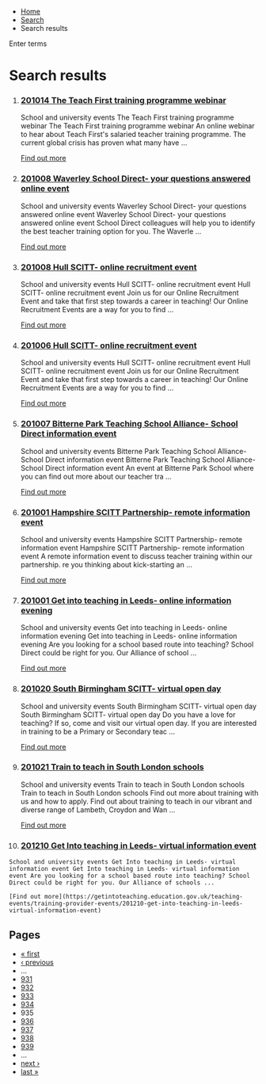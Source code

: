 *   [Home](/)
*   [Search](/search)
*   Search results

Enter terms 

Search results
==============

1.  ### [201014 The Teach First training programme webinar](https://getintoteaching.education.gov.uk/teaching-events/training-provider-events/201014-the-teach-first-training-programme-webinar)
    
    School and university events The Teach First training programme webinar The Teach First training programme webinar An online webinar to hear about Teach First's salaried teacher training programme. The current global crisis has proven what many have ...
    
    [Find out more](https://getintoteaching.education.gov.uk/teaching-events/training-provider-events/201014-the-teach-first-training-programme-webinar)
    
2.  ### [201008 Waverley School Direct- your questions answered online event](https://getintoteaching.education.gov.uk/teaching-events/training-provider-events/201008-waverley-school-direct-your-questions-answered-online-event)
    
    School and university events Waverley School Direct- your questions answered online event Waverley School Direct- your questions answered online event School Direct colleagues will help you to identify the best teacher training option for you. The Waverle ...
    
    [Find out more](https://getintoteaching.education.gov.uk/teaching-events/training-provider-events/201008-waverley-school-direct-your-questions-answered-online-event)
    
3.  ### [201008 Hull SCITT- online recruitment event](https://getintoteaching.education.gov.uk/teaching-events/training-provider-events/201008-hull-scitt-online-recruitment-event)
    
    School and university events Hull SCITT- online recruitment event Hull SCITT- online recruitment event Join us for our Online Recruitment Event and take that first step towards a career in teaching! Our Online Recruitment Events are a way for you to find ...
    
    [Find out more](https://getintoteaching.education.gov.uk/teaching-events/training-provider-events/201008-hull-scitt-online-recruitment-event)
    
4.  ### [201006 Hull SCITT- online recruitment event](https://getintoteaching.education.gov.uk/teaching-events/training-provider-events/201006-hull-scitt-online-recruitment-event)
    
    School and university events Hull SCITT- online recruitment event Hull SCITT- online recruitment event Join us for our Online Recruitment Event and take that first step towards a career in teaching! Our Online Recruitment Events are a way for you to find ...
    
    [Find out more](https://getintoteaching.education.gov.uk/teaching-events/training-provider-events/201006-hull-scitt-online-recruitment-event)
    
5.  ### [201007 Bitterne Park Teaching School Alliance- School Direct information event](https://getintoteaching.education.gov.uk/teaching-events/training-provider-events/201007-bitterne-park-teaching-school-alliance-school-direct-information-event)
    
    School and university events Bitterne Park Teaching School Alliance- School Direct information event Bitterne Park Teaching School Alliance- School Direct information event An event at Bitterne Park School where you can find out more about our teacher tra ...
    
    [Find out more](https://getintoteaching.education.gov.uk/teaching-events/training-provider-events/201007-bitterne-park-teaching-school-alliance-school-direct-information-event)
    
6.  ### [201001 Hampshire SCITT Partnership- remote information event](https://getintoteaching.education.gov.uk/teaching-events/training-provider-events/201001-hampshire-scitt-partnership-remote-information-event)
    
    School and university events Hampshire SCITT Partnership- remote information event Hampshire SCITT Partnership- remote information event A remote information event to discuss teacher training within our partnership. re you thinking about kick-starting an ...
    
    [Find out more](https://getintoteaching.education.gov.uk/teaching-events/training-provider-events/201001-hampshire-scitt-partnership-remote-information-event)
    
7.  ### [201001 Get into teaching in Leeds- online information evening](https://getintoteaching.education.gov.uk/teaching-events/training-provider-events/201001-get-into-teaching-in-leeds-online-information-evening)
    
    School and university events Get into teaching in Leeds- online information evening Get into teaching in Leeds- online information evening Are you looking for a school based route into teaching? School Direct could be right for you. Our Alliance of school ...
    
    [Find out more](https://getintoteaching.education.gov.uk/teaching-events/training-provider-events/201001-get-into-teaching-in-leeds-online-information-evening)
    
8.  ### [201020 South Birmingham SCITT- virtual open day](https://getintoteaching.education.gov.uk/teaching-events/training-provider-events/201020-south-birmingham-scitt-virtual-open-day)
    
    School and university events South Birmingham SCITT- virtual open day South Birmingham SCITT- virtual open day Do you have a love for teaching? If so, come and visit our virtual open day. If you are interested in training to be a Primary or Secondary teac ...
    
    [Find out more](https://getintoteaching.education.gov.uk/teaching-events/training-provider-events/201020-south-birmingham-scitt-virtual-open-day)
    
9.  ### [201021 Train to teach in South London schools](https://getintoteaching.education.gov.uk/teaching-events/training-provider-events/201021-train-to-teach-in-south-london-schools)
    
    School and university events Train to teach in South London schools Train to teach in South London schools Find out more about training with us and how to apply. Find out about training to teach in our vibrant and diverse range of Lambeth, Croydon and Wan ...
    
    [Find out more](https://getintoteaching.education.gov.uk/teaching-events/training-provider-events/201021-train-to-teach-in-south-london-schools)
    
10.  ### [201210 Get Into teaching in Leeds- virtual information event](https://getintoteaching.education.gov.uk/teaching-events/training-provider-events/201210-get-into-teaching-in-leeds-virtual-information-event)
    
    School and university events Get Into teaching in Leeds- virtual information event Get Into teaching in Leeds- virtual information event Are you looking for a school based route into teaching? School Direct could be right for you. Our Alliance of schools ...
    
    [Find out more](https://getintoteaching.education.gov.uk/teaching-events/training-provider-events/201210-get-into-teaching-in-leeds-virtual-information-event)
    

Pages
-----

*   [« first](/search/site "Go to first page")
*   [‹ previous](/search/site?page=933 "Go to previous page")
*   …
*   [931](/search/site?page=930 "Go to page 931")
*   [932](/search/site?page=931 "Go to page 932")
*   [933](/search/site?page=932 "Go to page 933")
*   [934](/search/site?page=933 "Go to page 934")
*   935
*   [936](/search/site?page=935 "Go to page 936")
*   [937](/search/site?page=936 "Go to page 937")
*   [938](/search/site?page=937 "Go to page 938")
*   [939](/search/site?page=938 "Go to page 939")
*   …
*   [next ›](/search/site?page=935 "Go to next page")
*   [last »](/search/site?page=1032 "Go to last page")